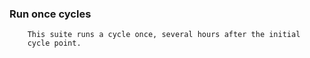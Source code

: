 ### Run once cycles
        This suite runs a cycle once, several hours after the initial
        cycle point.
    

